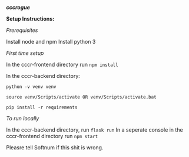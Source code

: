 ***cccrogue***

**Setup Instructions:**

*Prerequisites*

Install node and npm
Install python 3

*First time setup*

In the cccr-frontend directory run `npm install`

In the cccr-backend directory:

`python -v venv venv`

`source venv/Scripts/activate OR venv/Scripts/activate.bat`

`pip install -r requirements`

*To run locally*

In the cccr-backend directory, run `flask run`
In a seperate console in the cccr-frontend directory run `npm start`



Pleasre tell Softnum if this shit is wrong.
